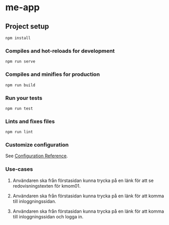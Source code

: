 # me-app

## Project setup
```
npm install
```

### Compiles and hot-reloads for development
```
npm run serve
```

### Compiles and minifies for production
```
npm run build
```

### Run your tests
```
npm run test
```

### Lints and fixes files
```
npm run lint
```

### Customize configuration
See [Configuration Reference](https://cli.vuejs.org/config/).

### Use-cases

1. Användaren ska från förstasidan kunna trycka på en länk för att se redovisningstexten för kmom01.

2. Användaren ska från förstasidan kunna trycka på en länk för att komma till inloggningssidan.

3. Användaren ska från förstasidan kunna trycka på en länk för att komma till inloggningssidan och logga in.

